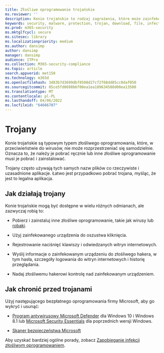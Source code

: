 ```yaml
---
title: Złośliwe oprogramowanie trojańskie
ms.reviewer: ''
description: Konie trojańskie to rodzaj zagrożenia, które może zainfekować urządzenie. Na tej stronie przedstawiono, czym są i jak je usunąć.
keywords: security, malware, protection, trojan, download, file, infection, trojans, virus, protection, cleanup, removal, antimalware, antivirus, WDSI, MMPC, Centrum firmy Microsoft ds. ochrony przed złośliwym oprogramowaniem, malware types
ms.prod: m365-security
ms.mktglfcycl: secure
ms.sitesec: library
ms.localizationpriority: medium
ms.author: dansimp
author: dansimp
manager: dansimp
audience: ITPro
ms.collection: M365-security-compliance
ms.topic: article
search.appverid: met150
ms.technology: m365d
ms.openlocfilehash: 3d83b7d3699dbf8508d27cf2f68dd85cc0daf050
ms.sourcegitcommit: 85ce5fd0698b6f00ea1ea189634588d00ea13508
ms.translationtype: MT
ms.contentlocale: pl-PL
ms.lasthandoff: 04/06/2022
ms.locfileid: "64666707"
---
```

# <a name="trojans"></a>Trojany

Konie trojańskie są typowym typem złośliwego oprogramowania, które, w przeciwieństwie do wirusów, nie może rozprzestrzeniać się samodzielnie. Oznacza to, że należy je pobrać ręcznie lub inne złośliwe oprogramowanie musi je pobrać i zainstalować.

Trojany często używają tych samych nazw plików co rzeczywiste i uzasadnione aplikacje. Łatwo jest przypadkowo pobrać trojana, myśląc, że jest to legalna aplikacja.

## <a name="how-trojans-work"></a>Jak działają trojany

Konie trojańskie mogą być dostępne w wielu różnych odmianach, ale zazwyczaj robią to:

- Pobierz i zainstaluj inne złośliwe oprogramowanie, takie jak wirusy lub [robaki](worms-malware.md).

- Użyj zainfekowanego urządzenia do oszustwa kliknięcia.

- Rejestrowanie naciśnięć klawiszy i odwiedzanych witryn internetowych.

- Wyślij informacje o zainfekowanym urządzeniu do złośliwego hakera, w tym hasła, szczegóły logowania do witryn internetowych i historię przeglądania.

- Nadaj złośliwemu hakerowi kontrolę nad zainfekowanym urządzeniem.

## <a name="how-to-protect-against-trojans"></a>Jak chronić przed trojanami

Użyj następującego bezpłatnego oprogramowania firmy Microsoft, aby go wykryć i usunąć:

- [Program antywirusowy Microsoft Defender](/microsoft-365/security/defender-endpoint/microsoft-defender-antivirus-in-windows-10) dla Windows 10 i Windows 8.1 lub [Microsoft Security Essentials](https://www.microsoft.com/download/details.aspx?id=5201) dla poprzednich wersji Windows.

- [Skaner bezpieczeństwa Microsoft](safety-scanner-download.md)

Aby uzyskać bardziej ogólne porady, zobacz [Zapobieganie infekcji złośliwym oprogramowaniem](prevent-malware-infection.md).